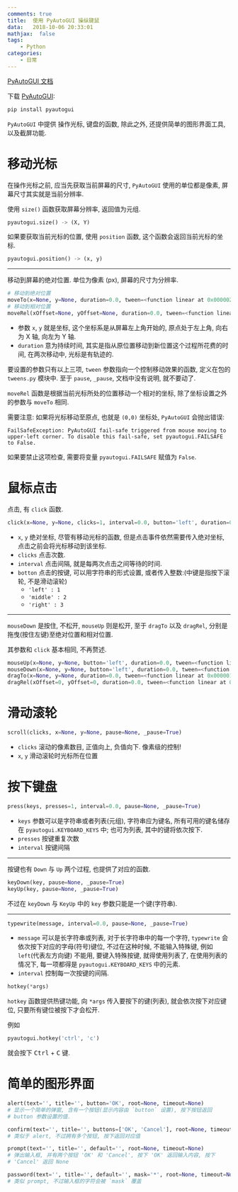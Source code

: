 ```yaml
---
comments: true
title:  使用 PyAutoGUI 操纵键鼠
data:   2018-10-06 20:33:01
mathjax:  false
tags:
    - Python
categories:
    - 日常
---
```


[PyAutoGUI 文档](https://pyautogui.readthedocs.io/en/latest/)

下载 [PyAutoGUI](https://pypi.org/project/PyAutoGUI/):

```sh
pip install pyautogui
```

`PyAutoGUI` 中提供 操作光标, 键盘的函数, 除此之外, 还提供简单的图形界面工具, 以及截屏功能.

<!--more-->

# 移动光标

在操作光标之前, 应当先获取当前屏幕的尺寸, `PyAutoGUI` 使用的单位都是像素, 屏幕尺寸其实就是当前分辨率.

使用 `size()` 函数获取屏幕分辨率, 返回值为元组.

```python
pyautogui.size() -> (X, Y)
```

如果要获取当前光标的位置, 使用 `position` 函数, 这个函数会返回当前光标的坐标.

```python
pyautogui.position() -> (x, y)
```

---

移动到屏幕的绝对位置. 单位为像素 (px), 屏幕的尺寸为分辨率.

```python
# 移动到绝对位置
moveTo(x=None, y=None, duration=0.0, tween=<function linear at 0x000002341DF5EE18>, pause=None, _pause=True)
# 移动到相对位置
moveRel(xOffset=None, yOffset=None, duration=0.0, tween=<function linear at 0x000002341DF5EE18>, pause=None, _pause=True)
```

- 参数 `x`, `y` 就是坐标, 这个坐标系是从屏幕左上角开始的, 原点处于左上角, 向右为 X 轴, 向左为 Y 轴.
- `duration` 意为持续时间, 其实是指从原位置移动到新位置这个过程所花费的时间, 在两次移动中, 光标是有轨迹的.

要设置的参数只有以上三项, `tween` 参数指向一个控制移动效果的函数, 定义在包的 `tweens.py` 模块中. 至于 `pause`, `_pause`, 文档中没有说明, 就不要动了.

`moveRel` 函数是根据当前光标所处的位置移动一个相对的坐标, 除了坐标设置之外的参数与 `moveTo` 相同.

需要注意: 如果将光标移动至原点, 也就是 `(0,0)` 坐标处, `PyAutoGUI` 会抛出错误:

```
FailSafeException: PyAutoGUI fail-safe triggered from mouse moving to upper-left corner. To disable this fail-safe, set pyautogui.FAILSAFE to False.
```

如果要禁止这项检查, 需要将变量 `pyautogui.FAILSAFE` 赋值为 `False`.

# 鼠标点击

点击, 有 `click` 函数.

```python
click(x=None, y=None, clicks=1, interval=0.0, button='left', duration=0.0, tween=<function linear at 0x000002341DF5EE18>, pause=None, _pause=True)
```

- `x`, `y` 绝对坐标, 尽管有移动光标的函数, 但是点击事件依然需要传入绝对坐标, 点击之前会将光标移动到该坐标.
- `clicks` 点击次数.
- `interval` 点击间隔, 就是每两次点击之间等待的时间.
- `botton` 点击的按键, 可以用字符串的形式设置, 或者传入整数:(中键是指按下滚轮, 不是滑动滚轮)
    - `'left' : 1`
    - `'middle' : 2`
    - `'right' : 3`

---

`mouseDown` 是按住, 不松开, `mouseUp` 则是松开, 至于 `dragTo` 以及 `dragRel`, 分别是拖曳(按住左键)至绝对位置和相对位置.

其参数和 `click` 基本相同, 不再赘述.

```python
mouseUp(x=None, y=None, button='left', duration=0.0, tween=<function linear at 0x000001B615244E18>, pause=None, _pause=True)
mouseDown(x=None, y=None, button='left', duration=0.0, tween=<function linear at 0x000001B615244E18>, pause=None, _pause=True)
dragTo(x=None, y=None, duration=0.0, tween=<function linear at 0x000001B615244E18>, button='left', pause=None, _pause=True, mouseDownUp=True)
dragRel(xOffset=0, yOffset=0, duration=0.0, tween=<function linear at 0x000001B615244E18>, button='left', pause=None, _pause=True, mouseDownUp=True)
```

# 滑动滚轮

```python
scroll(clicks, x=None, y=None, pause=None, _pause=True)
```

- `clicks` 滚动的像素数目, 正值向上, 负值向下. 像素级的控制!
- `x`, `y` 滑动滚轮时光标所在位置

# 按下键盘

```python
press(keys, presses=1, interval=0.0, pause=None, _pause=True)
```

- `keys` 参数可以是字符串或者列表(元组), 字符串应为键名, 所有可用的键名储存在 `pyautogui.KEYBOARD_KEYS` 中; 也可为列表, 其中的键将依次按下.
- `presses` 按键重复次数
- `interval` 按键间隔

---

按键也有 `Down` 与 `Up` 两个过程, 也提供了对应的函数.

```python
keyDown(key, pause=None, _pause=True)
keyUp(key, pause=None, _pause=True)
```

不过在 `keyDown` 与 `KeyUp` 中的 `key` 参数只能是一个键(字符串).

---

```python
typewrite(message, interval=0.0, pause=None, _pause=True)
```

- `message` 可以是长字符串或列表, 对于长字符串中的每一个字符, `typewrite` 会依次按下对应的字母(符号)键位, 不过在这种时候, 不能输入特殊键, 例如 `left`(代表左方向键) 不能用, 要键入特殊按键, 就得使用列表了, 在使用列表的情况下, 每一项都得是 `pyautogui.KEYBOARD_KEYS` 中的元素.
- `interval` 控制每一次按键的间隔.

```python
hotkey(*args)
```

`hotkey` 函数提供热键功能, 向 `*args` 传入要按下的键(列表), 就会依次按下对应键位, 只要所有键位被按下才会松开.

例如

```python
pyautogui.hotkey('ctrl', 'c')
```

就会按下 <kbd>Ctrl</kbd> + <kbd>C</kbd> 键.

# 简单的图形界面

```python
alert(text='', title='', button='OK', root=None, timeout=None)
# 显示一个简单的弹窗, 含有一个按钮(显示内容由 `button` 设置), 按下按钮返回
# button 参数设置的值.

confirm(text='', title='', buttons=['OK', 'Cancel'], root=None, timeout=None)
# 类似于 alert, 不过拥有多个按钮, 按下返回对应值

prompt(text='', title='', default='', root=None, timeout=None)
# 弹出输入框, 并有两个按钮 'OK' 和 'Cancel', 按下 'OK' 返回输入内容, 按下
# 'Cancel' 返回 None

password(text='', title='', default='', mask='*', root=None, timeout=None)
# 类似 prompt, 不过输入框的字符会被 `mask` 覆盖
```
